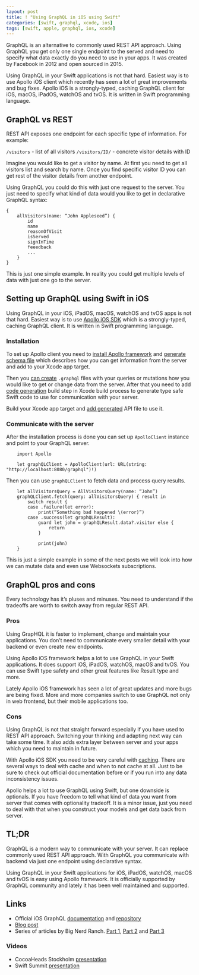 ```yaml
---
layout: post
title: ! "Using GraphQL in iOS using Swift"
categories: [swift, graphql, xcode, ios]
tags: [swift, apple, graphql, ios, xcode]
---
```


GraphQL is an alternative to commonly used REST API approach. Using GraphQL you get only one single endpoint to the served and need to specify what data exactly do you need to use in your apps. It was created by Facebook in 2012 and open sourced in 2015.

Using GraphQL in your Swift applications is not that hard. Easiest way is to use Apollo iOS client which recently has seen a lot of great improvements and bug fixes. Apollo iOS is a strongly-typed, caching GraphQL client for iOS, macOS, iPadOS, watchOS and tvOS. It is written in Swift programming language.

<!--more-->

## GraphQL vs REST

REST API exposes one endpoint for each specific type of information. For example:

`/visitors` - list of all visitors
`/visitors/ID/` - concrete visitor details with ID

Imagine you would like to get a visitor by name. At first you need to get all visitors list and search by name. Once you find specific visitor ID you can get rest of the visitor details from another endpoint.

Using GraphQL you could do this with just one request to the server. You just need to specify what kind of data would you like to get in declarative GraphQL syntax:

```
{
	allVisitors(name: “John Appleseed”) {
		id
		name
		reasonOfVisit
		isServed
		signInTime
		feeedback
		...
	} 
}
```

This is just one simple example. In reality you could get multiple levels of data with just one go to the server.

## Setting up GraphQL using Swift in iOS

Using GraphQL in your iOS, iPadOS, macOS, watchOS and tvOS apps is not that hard. Easiest way is to use [Apollo iOS SDK](https://github.com/apollographql/apollo-ios) which is a strongly-typed, caching GraphQL client. It is written in Swift programming language.

### Installation

To set up Apollo client you need to [install Apollo framework](https://www.apollographql.com/docs/ios/installation/#installing-the-apollo-framework) and [generate schema file](https://www.apollographql.com/docs/ios/installation/#adding-a-schema-file-to-your-target-directory) which describes how you can get information from the server and add to your Xcode app target.

Then you [can create](https://www.apollographql.com/docs/ios/installation/#creating-graphql-files-with-your-queries-or-mutations) `.graphql` files with your queries or mutations how you would like to get or change data from the server. After that you need to add [code generation](https://www.apollographql.com/docs/ios/installation/#adding-a-code-generation-build-step) build step in Xcode build process to generate type safe Swift code to use for communication with your server.

Build your Xcode app target and [add generated](https://www.apollographql.com/docs/ios/installation/#adding-the-generated-api-file-to-your-target) API file to use it.

### Communicate with the server

After the installation process is done you can set up `ApolloClient` instance and point to your GraphQL server.

```
	import Apollo
	
	let graphQLClient = ApolloClient(url: URL(string: "http://localhost:8080/graphql")!)
```
 
Then you can use `graphQLClient` to fetch data and process query results.

```
	let allVisitorsQuery = AllVisitorsQuery(name: “John”)
	graphQLClient.fetch(query: allVisitorsQuery) { result in
		switch result {
		case .failure(let error):
			print(“Something bad happened \(error)”)
		case .success(let graphQLResult):
			guard let john = graphQLResult.data?.visitor else {
				return
			}
			
			print(john)  
	}
```

This is just a simple example in some of the next posts we will look into how we can mutate data and even use Websockets subscriptions.

## GraphQL pros and cons

Every technology has it’s pluses and minuses. You need to understand if the tradeoffs are worth to switch away from regular REST API.

### Pros

Using GrapHQL it is faster to implement, change and maintain your applications. You don’t need to communicate every smaller detail with your backend or even create new endpoints.

Using Apollo iOS framework helps a lot to use GraphQL in your Swift applications. It does support iOS, iPadOS, watchOS, macOS and tvOS. You can use Swift type safety and other great features like Result type and more. 

Lately Apollo iOS framework has seen a lot of great updates and  more bugs are being fixed. More and more companies switch to use GraphQL not only in web frontend, but their mobile applications too.

### Cons

Using GraphQL is not that straight forward especially if you have used to REST API approach. Switching your thinking and adapting next way can take some time. It also adds extra layer between server and your apps which you need to maintain in future.

With Apollo iOS SDK you need to be very careful with [caching](https://www.apollographql.com/docs/ios/watching-queries/). There are several ways to deal with cache and when to not cache at all. Just to be sure to check out official documentation before or if you run into any data inconsistency issues.

Apollo helps a lot to use GraphQL using Swift, but one downside is optionals. If you have freedom to tell what kind of data you want from server that comes with optionality tradeoff. It is a minor issue, just you need to deal with that when you construct your models and get data back from server.

## TL;DR

GraphQL is a modern way to communicate with your server. It can replace commonly used REST API approach. With GraphQL you communicate with backend via just one endpoint using declarative syntax.

Using GraphQL in your Swift applications for iOS, iPadOS, watchOS, macOS and tvOS is easy using Apollo framework. It is officially supported by GraphQL community and lately it has been well maintained and supported.

## Links

* Official iOS GraphQL [documentation](https://www.apollographql.com/docs/ios/) and [repository](https://github.com/apollographql/apollo-ios)
* [Blog post](https://troubled.pro/2019/02/graphql.html)
* Series of articles by Big Nerd Ranch. [Part 1](https://www.bignerdranch.com/blog/using-graphql-in-production-ios-applications-part-1/), [Part 2](https://www.bignerdranch.com/blog/using-graphql-in-production-ios-applications-part-2/) and [Part 3](https://www.bignerdranch.com/blog/using-graphql-in-production-ios-applications-part-3/)

### Videos

* CocoaHeads Stockholm [presentation](https://www.youtube.com/watch?v=ArMgdV-VwJ8)
* Swift Summit [presentation](https://www.skilled.io/u/swiftsummit/interfacing-with-graphql-in-swift)